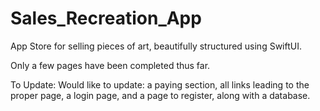 # Sales_Recreation_App
App Store for selling pieces of art, beautifully structured using SwiftUI.

Only a few pages have been completed thus far.  

To Update:  Would like to update: a paying section, all links leading to the proper page, a login page, and a page to register, along with a database.  
